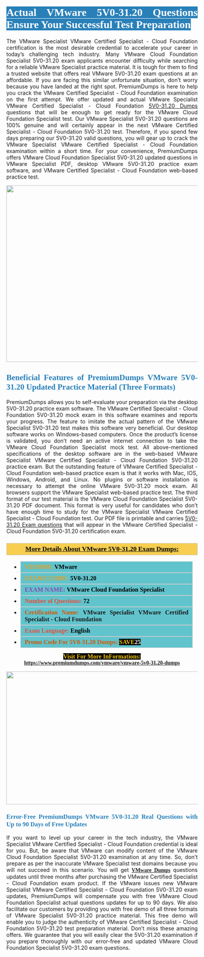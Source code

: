<h1 style="text-align: justify;"><span style="color:#ffffff;"><span style="font-family:Georgia,serif;"><strong><span style="background-color:#2980b9;">Actual VMware 5V0-31.20 Questions Ensure Your Successful Test Preparation</span></strong></span></span></h1>

<p style="text-align: justify;">The VMware Specialist VMware Certified Specialist - Cloud Foundation certification is the most desirable credential to accelerate your career in today’s challenging tech industry. Many VMware Cloud Foundation Specialist 5V0-31.20 exam applicants encounter difficulty while searching for a reliable VMware Specialist practice material. It is tough for them to find a trusted website that offers real VMware 5V0-31.20 exam questions at an affordable. If you are facing this similar unfortunate situation, don’t worry because you have landed at the right spot. PremiumDumps is here to help you crack the VMware Certified Specialist - Cloud Foundation examination on the first attempt. We offer updated and actual VMware Specialist VMware Certified Specialist - Cloud Foundation <a href="https://www.premiumdumps.com/vmware/vmware-5v0-31.20-dumps">5V0-31.20 Dumps</a> questions that will be enough to get ready for the VMware Cloud Foundation Specialist test. Our VMware Specialist 5V0-31.20 questions are 100% genuine and will certainly appear in the next VMware Certified Specialist - Cloud Foundation 5V0-31.20 test. Therefore, if you spend few days preparing our 5V0-31.20 valid questions, you will gear up to crack the VMware Specialist VMware Certified Specialist - Cloud Foundation examination within a short time. For your convenience, PremiumDumps offers VMware Cloud Foundation Specialist 5V0-31.20 updated questions in VMware Specialist PDF, desktop VMware 5V0-31.20 practice exam software, and VMware Certified Specialist - Cloud Foundation web-based practice test.</p>

<p style="text-align: center;"><a href="https://www.premiumdumps.com/vmware/vmware-5v0-31.20-dumps"><img alt="" src="https://i.imgur.com/KJGzbJ2.jpeg" style="width: 700px; height: 465px;" /></a></p>

<h2 style="text-align: justify;"><span style="color:#2980b9;"><span style="font-family:Georgia,serif;"><strong>Beneficial Features of PremiumDumps VMware 5V0-31.20 Updated Practice Material (Three Formats)</strong></span></span></h2>

<p style="text-align: justify;">PremiumDumps allows you to self-evaluate your preparation via the desktop 5V0-31.20 practice exam software. The VMware Certified Specialist - Cloud Foundation 5V0-31.20 mock exam in this software examines and reports your progress. The feature to imitate the actual pattern of the VMware Specialist 5V0-31.20 test makes this software very beneficial. Our desktop software works on Windows-based computers. Once the product’s license is validated, you don’t need an active internet connection to take the VMware Cloud Foundation Specialist mock test. All above-mentioned specifications of the desktop software are in the web-based VMware Specialist VMware Certified Specialist - Cloud Foundation 5V0-31.20 practice exam. But the outstanding feature of VMware Certified Specialist - Cloud Foundation web-based practice exam is that it works with Mac, IOS, Windows, Android, and Linux. No plugins or software installation is necessary to attempt the online VMware 5V0-31.20 mock exam. All browsers support the VMware Specialist web-based practice test. The third format of our test material is the VMware Cloud Foundation Specialist 5V0-31.20 PDF document. This format is very useful for candidates who don’t have enough time to study for the VMware Specialist VMware Certified Specialist - Cloud Foundation test. Our PDF file is printable and carries <a href="https://www.premiumdumps.com/vmware/vmware-5v0-31.20-dumps">5V0-31.20 Exam questions</a> that will appear in the VMware Certified Specialist - Cloud Foundation 5V0-31.20 certification exam.</p>

<h3 style="background: #f7ce50; border: 1px solid rgb(204, 204, 204); padding: 5px 10px; text-align: center;"><span style="font-family:Georgia,serif;"><u><u><span style="color:#000000;"><span style="font-size:11pt"><span style="line-height:normal"><b><span style="font-size:13.0pt"><span cambria="">More Details About VMware 5V0-31.20 Exam Dumps:</span></span></b></span></span></span></u></u></span></h3>

<ul>
	<li style="margin:0cm 10pt">
	<div style="background:#61c4cd; border: 1px solid rgb(204, 204, 204); padding: 5px 10px; text-align: justify;"><span style="font-family:Georgia,serif;"><span style="font-size:11pt"><span style="line-height:normal"><b><span style="font-size:12.0pt"><span new="" roman="" times=""><span style="color:#f39c12;">VENDOR:</span> <span style="color:#000000;">VMware</span></span></span></b></span></span></span></div>
	</li>
	<li style="margin:0cm 10pt">
	<div style="background: #61c4cd; border: 1px solid rgb(204, 204, 204); padding: 5px 10px; text-align: justify;"><span style="font-family:Georgia,serif;"><span style="font-size:11pt"><span style="line-height:normal"><b><span style="font-size:12.0pt"><span new="" roman="" times=""><span style="color:#f39c12;">EXAM CCODE:</span> <span style="color:#000000;">5V0-31.20</span></span></span></b></span></span></span></div>
	</li>
	<li style="margin:0cm 10pt">
	<div style="background: #61c4cd; border: 1px solid rgb(204, 204, 204); padding: 5px 10px; text-align: justify;"><span style="font-family:Georgia,serif;"><span style="font-size:11pt"><span style="line-height:normal"><b><span style="font-size:12.0pt"><span new="" roman="" times=""><span style="color:#8e44ad;">EXAM NAME:</span> <span style="color:#000000;">VMware Cloud Foundation Specialist</span></span></span></b></span></span></span></div>
	</li>
	<li style="margin:0cm 10pt">
	<div style="background: #61c4cd; border: 1px solid rgb(204, 204, 204); padding: 5px 10px;"><span style="font-family:Georgia,serif;"><span style="font-size:11pt"><span style="line-height:normal"><b><span style="font-size:12.0pt"><span new="" roman="" times=""><span style="color:#e74c3c;">Number of Questions:</span><span style="color:#000000;"><span style="color:#f1c40f;"> </span>72</span></span></span></b></span></span></span></div>
	</li>
	<li style="margin:0cm 10pt">
	<div style="background: #61c4cd; border: 1px solid rgb(204, 204, 204); padding: 5px 10px; text-align: justify;"><span style="font-family:Georgia,serif;"><span style="font-size:11pt"><span style="line-height:normal"><b><span style="font-size:12.0pt"><span new="" roman="" times=""><span style="color:#d35400;">Certification Name:</span> VMware Specialist VMware Certified Specialist - Cloud Foundation</span></span></b></span></span></span></div>
	</li>
	<li style="margin:0cm 10pt">
	<div style="background: #61c4cd; border: 1px solid rgb(204, 204, 204); padding: 5px 10px; text-align: justify;"><span style="font-family:Georgia,serif;"><span style="font-size:11pt"><span style="line-height:normal"><b><span style="font-size:12.0pt"><span new="" roman="" times=""><span style="color:#e74c3c;">Exam Language:</span> <span style="color:#000000;">English</span></span></span></b></span></span></span></div>
	</li>
	<li style="margin:0cm 10pt">
	<div style="background: #61c4cd; border: 1px solid rgb(204, 204, 204); padding: 5px 10px;"><span style="font-family:Georgia,serif;"><span style="font-size:11pt"><span style="line-height:normal"><b><span style="font-size:12.0pt"><span new="" roman="" times=""><span style="color:#d35400;">Promo Code For 5V0-31.20 Dumps:</span><span style="color:#f1c40f;"> <span style="background-color:#000000;">SAVE</span></span><span style="color:#ffffff;"><span style="background-color:#000000;">25</span></span></span></span></b></span></span></span></div>
	</li>
</ul>

<p style="text-align: center;"><span style="font-family:Georgia,serif;"><strong><span style="font-size:16px;"><span style="color:#f1c40f;"><span style="background-color:#000000;">Visit For More InFormations:</span></span></span> <a href="https://www.premiumdumps.com/vmware/vmware-5v0-31.20-dumps">https://www.premiumdumps.com/vmware/vmware-5v0-31.20-dumps</a></strong></span></p>

<p style="text-align: center;"><strong><strong><a href="https://www.premiumdumps.com/vmware/vmware-5v0-31.20-dumps"><img alt="" src="https://i.imgur.com/F18GQwv.jpeg" style="width: 700px; height: 350px;" /></a></strong></strong></p>

<h3 style="text-align: justify;"><span style="color:#2980b9;"><span style="font-family:Georgia,serif;"><strong><strong><strong>Error-Free PremiumDumps VMware 5V0-31.20 Real Questions with Up to 90 Days of Free Updates</strong></strong></strong></span></span></h3>

<p style="text-align: justify;">If you want to level up your career in the tech industry, the VMware Specialist VMware Certified Specialist - Cloud Foundation credential is ideal for you. But, be aware that VMware can modify content of the VMware Cloud Foundation Specialist 5V0-31.20 examination at any time. So, don’t prepare as per the inaccurate VMware Specialist test domains because you will not succeed in this scenario. You will get <span style="font-family:Georgia,serif;"><strong><a href="https://www.premiumdumps.com/vmware-exam-dumps">VMware Dumps</a></strong></span> questions updates until three months after purchasing the VMware Certified Specialist - Cloud Foundation exam product. If the VMware issues new VMware Specialist VMware Certified Specialist - Cloud Foundation 5V0-31.20 exam updates, PremiumDumps will compensate you with free VMware Cloud Foundation Specialist actual questions updates for up to 90 days. We also facilitate our customers by providing you with free demo of all three formats of VMware Specialist 5V0-31.20 practice material. This free demo will enable you to judge the authenticity of VMware Certified Specialist - Cloud Foundation 5V0-31.20 test preparation material. Don’t miss these amazing offers. We guarantee that you will easily clear the 5V0-31.20 examination if you prepare thoroughly with our error-free and updated VMware Cloud Foundation Specialist 5V0-31.20 exam questions.</p>
